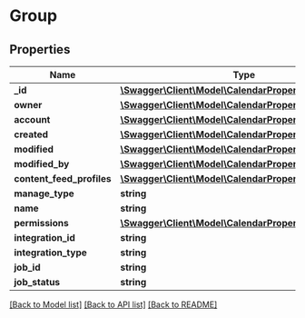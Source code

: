 # Group

## Properties
Name | Type | Description | Notes
------------ | ------------- | ------------- | -------------
**_id** | [**\Swagger\Client\Model\CalendarPropertiesId**](CalendarPropertiesId.md) |  | 
**owner** | [**\Swagger\Client\Model\CalendarPropertiesId**](CalendarPropertiesId.md) |  | 
**account** | [**\Swagger\Client\Model\CalendarPropertiesId**](CalendarPropertiesId.md) |  | 
**created** | [**\Swagger\Client\Model\CalendarPropertiesCreated**](CalendarPropertiesCreated.md) |  | 
**modified** | [**\Swagger\Client\Model\CalendarPropertiesCreated**](CalendarPropertiesCreated.md) |  | [optional] 
**modified_by** | [**\Swagger\Client\Model\CalendarPropertiesId**](CalendarPropertiesId.md) |  | [optional] 
**content_feed_profiles** | [**\Swagger\Client\Model\CalendarPropertiesId[]**](CalendarPropertiesId.md) |  | [optional] 
**manage_type** | **string** |  | [optional] 
**name** | **string** |  | 
**permissions** | [**\Swagger\Client\Model\CalendarPropertiesPermissions**](CalendarPropertiesPermissions.md) |  | [optional] 
**integration_id** | **string** |  | [optional] 
**integration_type** | **string** |  | [optional] 
**job_id** | **string** |  | [optional] 
**job_status** | **string** |  | [optional] 

[[Back to Model list]](../README.md#documentation-for-models) [[Back to API list]](../README.md#documentation-for-api-endpoints) [[Back to README]](../README.md)


